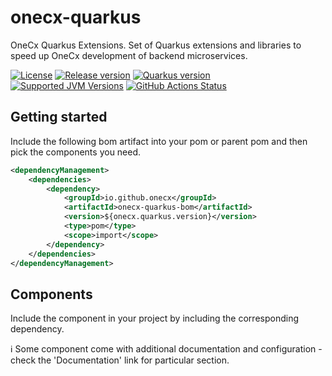 # onecx-quarkus

OneCx Quarkus Extensions. Set of Quarkus extensions and libraries to speed up OneCx development of backend microservices.

[![License](https://img.shields.io/github/license/onecx/onecx-quarkus?style=for-the-badge&logo=apache)](https://www.apache.org/licenses/LICENSE-2.0)
[![Release version](https://img.shields.io/maven-central/v/io.github.onecx/onecx-quarkus-bom?logo=apache-maven&style=for-the-badge&label=Release)](https://search.maven.org/artifact/io.github.onecx/onecx-quarkus-bom)
[![Quarkus version](https://img.shields.io/maven-central/v/io.quarkus/quarkus-bom?logo=apache-maven&style=for-the-badge&label=Quarkus)](https://search.maven.org/artifact/io.quarkus/quarkus-bom)
[![Supported JVM Versions](https://img.shields.io/badge/JVM-17-brightgreen.svg?style=for-the-badge&logo=Java)](https://openjdk.org/projects/jdk/17/)
[![GitHub Actions Status](https://img.shields.io/github/actions/workflow/status/onecx/onecx-quarkus/build.yml?logo=GitHub&style=for-the-badge)](https://github.com/onecx/onecx-quarkus/actions/workflows/build.yml)

## Getting started

Include the following bom artifact into your pom or parent pom and then pick the components you need.

```xml
<dependencyManagement>
    <dependencies>
        <dependency>
            <groupId>io.github.onecx</groupId>
            <artifactId>onecx-quarkus-bom</artifactId>
            <version>${onecx.quarkus.version}</version>
            <type>pom</type>
            <scope>import</scope>
        </dependency>
    </dependencies>
</dependencyManagement>
```

## Components

Include the component in your project by including the corresponding dependency.

:information_source: Some component come with additional documentation and configuration - check the 'Documentation' link for particular section.


